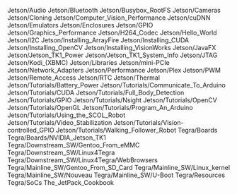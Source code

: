 Jetson/Audio
Jetson/Bluetooth
Jetson/Busybox_RootFS
Jetson/Cameras
Jetson/Cloning
Jetson/Computer_Vision_Performance
Jetson/cuDNN
Jetson/Emulators
Jetson/Enclosures
Jetson/GPIO
Jetson/Graphics_Performance
Jetson/H264_Codec
Jetson/Hello_World
Jetson/I2C
Jetson/Installing_ArrayFire
Jetson/Installing_CUDA
Jetson/Installing_OpenCV
Jetson/Installing_VisionWorks
Jetson/JavaFX
Jetson/Jetson_TK1_Power
Jetson/Jetson_TK1_System_Info
Jetson/JTAG
Jetson/Kodi_(XBMC)
Jetson/Libraries
Jetson/mini-PCIe
Jetson/Network_Adapters
Jetson/Performance
Jetson/Plex
Jetson/PWM
Jetson/Remote_Access
Jetson/RTC
Jetson/Thermal
Jetson/Tutorials/Battery_Power
Jetson/Tutorials/Communicate_To_Arduino
Jetson/Tutorials/CUDA
Jetson/Tutorials/Full_Body_Detection
Jetson/Tutorials/GPIO
Jetson/Tutorials/Nsight
Jetson/Tutorials/OpenCV
Jetson/Tutorials/OpenGL
Jetson/Tutorials/Program_An_Arduino
Jetson/Tutorials/Using_the_SCOL_Robot
Jetson/Tutorials/Video_Stabilization
Jetson/Tutorials/Vision-controlled_GPIO
Jetson/Tutorials/Walking_Follower_Robot
Tegra/Boards
Tegra/Boards/NVIDIA_Jetson_TK1
Tegra/Downstream_SW/Gentoo_From_eMMC
Tegra/Downstream_SW/Linux4Tegra
Tegra/Downstream_SW/Linux4Tegra/WebBrowsers
Tegra/Mainline_SW/Gentoo_From_SD_Card
Tegra/Mainline_SW/Linux_kernel
Tegra/Mainline_SW/Nouveau
Tegra/Mainline_SW/U-Boot
Tegra/Resources
Tegra/SoCs
The_JetPack_Cookbook
